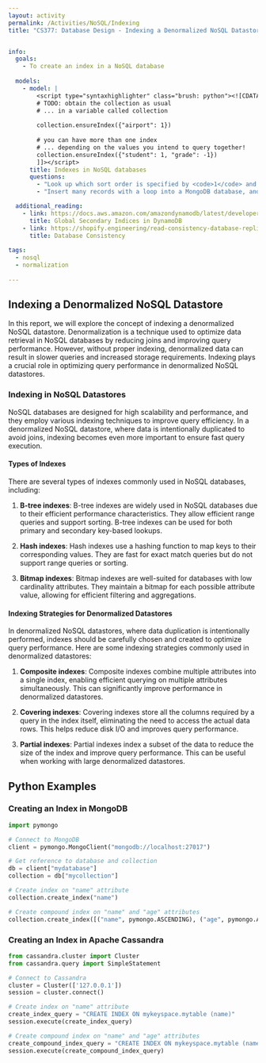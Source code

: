 ```yaml
---
layout: activity
permalink: /Activities/NoSQL/Indexing
title: "CS377: Database Design - Indexing a Denormalized NoSQL Datastore"


info:
  goals: 
    - To create an index in a NoSQL database
    
  models:
    - model: |
        <script type="syntaxhighlighter" class="brush: python"><![CDATA[    
        # TODO: obtain the collection as usual
        # ... in a variable called collection
        
        collection.ensureIndex({"airport": 1})
        
        # you can have more than one index 
        # ... depending on the values you intend to query together!
        collection.ensureIndex({"student": 1, "grade": -1})
        ]]></script>
      title: Indexes in NoSQL databases
      questions:
        - "Look up which sort order is specified by <code>1</code> and which by <code>-1</code>."
        - "Insert many records with a loop into a MongoDB database, and query it with and without an index.  What speedup do you observe for varying numbers of <code>N</code> documents in your collection?  You can use the <code>.explain()</code> method on the cursor returned by your call to <code>find()</code> to obtain information about the time required to execute the query, as well as whether an index (<code>BtreeCursor</code>) was used or not (<code>BasicCursor</code>)."

  additional_reading:
    - link: https://docs.aws.amazon.com/amazondynamodb/latest/developerguide/GSI.html
      title: Global Secondary Indices in DynamoDB
    - link: https://shopify.engineering/read-consistency-database-replicas
      title: Database Consistency
      
tags:
  - nosql
  - normalization
  
---
```


## Indexing a Denormalized NoSQL Datastore
In this report, we will explore the concept of indexing a denormalized NoSQL datastore. Denormalization is a technique used to optimize data retrieval in NoSQL databases by reducing joins and improving query performance. However, without proper indexing, denormalized data can result in slower queries and increased storage requirements. Indexing plays a crucial role in optimizing query performance in denormalized NoSQL datastores.

### Indexing in NoSQL Datastores
NoSQL databases are designed for high scalability and performance, and they employ various indexing techniques to improve query efficiency. In a denormalized NoSQL datastore, where data is intentionally duplicated to avoid joins, indexing becomes even more important to ensure fast query execution.

#### Types of Indexes
There are several types of indexes commonly used in NoSQL databases, including:

1. **B-tree indexes**: B-tree indexes are widely used in NoSQL databases due to their efficient performance characteristics. They allow efficient range queries and support sorting. B-tree indexes can be used for both primary and secondary key-based lookups.

2. **Hash indexes**: Hash indexes use a hashing function to map keys to their corresponding values. They are fast for exact match queries but do not support range queries or sorting.

3. **Bitmap indexes**: Bitmap indexes are well-suited for databases with low cardinality attributes. They maintain a bitmap for each possible attribute value, allowing for efficient filtering and aggregations.

#### Indexing Strategies for Denormalized Datastores
In denormalized NoSQL datastores, where data duplication is intentionally performed, indexes should be carefully chosen and created to optimize query performance. Here are some indexing strategies commonly used in denormalized datastores:

1. **Composite indexes**: Composite indexes combine multiple attributes into a single index, enabling efficient querying on multiple attributes simultaneously. This can significantly improve performance in denormalized datastores.

2. **Covering indexes**: Covering indexes store all the columns required by a query in the index itself, eliminating the need to access the actual data rows. This helps reduce disk I/O and improves query performance.

3. **Partial indexes**: Partial indexes index a subset of the data to reduce the size of the index and improve query performance. This can be useful when working with large denormalized datastores.

## Python Examples

### Creating an Index in MongoDB
```python
import pymongo

# Connect to MongoDB
client = pymongo.MongoClient("mongodb://localhost:27017")

# Get reference to database and collection
db = client["mydatabase"]
collection = db["mycollection"]

# Create index on "name" attribute
collection.create_index("name")

# Create compound index on "name" and "age" attributes
collection.create_index([("name", pymongo.ASCENDING), ("age", pymongo.ASCENDING)])
```

### Creating an Index in Apache Cassandra
```python
from cassandra.cluster import Cluster
from cassandra.query import SimpleStatement

# Connect to Cassandra
cluster = Cluster(['127.0.0.1'])
session = cluster.connect()

# Create index on "name" attribute
create_index_query = "CREATE INDEX ON mykeyspace.mytable (name)"
session.execute(create_index_query)

# Create compound index on "name" and "age" attributes
create_compound_index_query = "CREATE INDEX ON mykeyspace.mytable (name, age)"
session.execute(create_compound_index_query)
```
